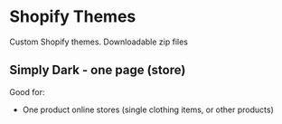 # Shopify Themes
Custom Shopify themes. Downloadable zip files

## Simply Dark - one page (store)
Good for:
- One product online stores (single clothing items, or other products)

